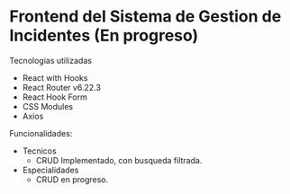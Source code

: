 # Frontend del Sistema de Gestion de Incidentes (En progreso)

Tecnologias utilizadas

- React with Hooks
- React Router v6.22.3
- React Hook Form
- CSS Modules
- Axios

Funcionalidades:

- Tecnicos
  - CRUD Implementado, con busqueda filtrada.
- Especialidades
  - CRUD en progreso. 

